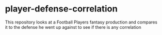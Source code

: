# player-defense-correlation
This repository looks at a Football Players fantasy production and compares it to the defense he went up against to see if there is any correlation
